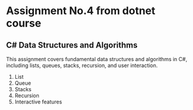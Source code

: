 # Assignment No.4 from dotnet course

## C# Data Structures and Algorithms

This assignment covers fundamental data structures and algorithms in C#, including lists, queues, stacks, recursion, and user interaction.

1. List
2. Queue
3. Stacks
4. Recursion
5. Interactive features

